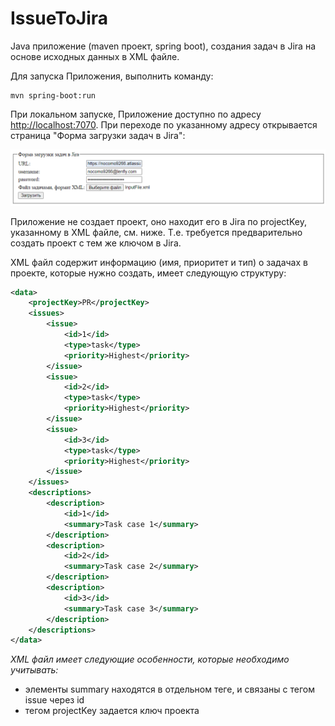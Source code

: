 # IssueToJira 


Java приложение (maven проект, spring boot), создания задач в Jira на основе исходных данных в XML файле.

Для запуска Приложения, выполнить команду:

```shell
mvn spring-boot:run
```

При локальном запуске, Приложение доступно по адресу [http://localhost:7070](http://localhost:7070). При переходе 
по указанному адресу открывается страница "Форма загрузки задач в Jira":

![form.png](form.png)

Приложение не создает проект, оно находит его в Jira по projectKey, указанному в XML файле, см. ниже.
Т.е. требуется предварительно создать проект с тем же ключом в Jira.

XML файл содержит информацию (имя, приоритет и тип) о задачах в проекте,
которые нужно создать, имеет следующую структуру:

```xml
<data>
    <projectKey>PR</projectKey>
    <issues>
        <issue>
            <id>1</id>
            <type>task</type>
            <priority>Highest</priority>
        </issue>
        <issue>
            <id>2</id>
            <type>task</type>
            <priority>Highest</priority>
        </issue>
        <issue>
            <id>3</id>
            <type>task</type>
            <priority>Highest</priority>
        </issue>
    </issues>
    <descriptions>
        <description>
            <id>1</id>
            <summary>Task case 1</summary>
        </description>
        <description>
            <id>2</id>
            <summary>Task case 2</summary>
        </description>
        <description>
            <id>3</id>
            <summary>Task case 3</summary>
        </description>
    </descriptions>
</data>
```

*XML файл имеет следующие особенности, которые необходимо учитывать:*

* элементы summary находятся в отдельном теге, и связаны с тегом issue через id
* тегом projectKey задается ключ проекта
